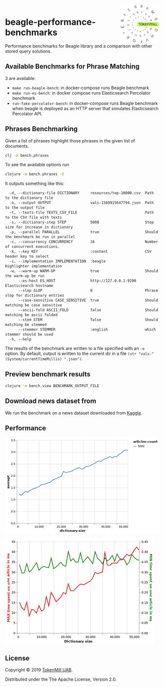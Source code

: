 <a href="http://www.tokenmill.lt">
      <img src=".github/tokenmill-logo.svg" width="125" height="125" align="right" />
</a>

# beagle-performance-benchmarks

Performance benchmarks for Beagle library and a comparison with other stored query solutions.

## Available Benchmarks for Phrase Matching

3 are available:
- `make run-beagle-bench`: in docker-compose runs Beagle benchmark
- `make run-es-bench`: in docker compose runs Elasticsearch Percolator benchmark
- `run-fake-percolator-bench`: in docker-compose runs Beagle benchmark when beagle is deployed as an HTTP server
that simulates Elasticsearch Percolator API. 

## Phrases Benchmarking

Given a list of phrases highlight those phrases in the given list of documents.

```bash
clj -m bench.phrases
```

To see the available options run

```bash
clojure -m bench.phrases -h
```

It outputs something like this:
```
  -d, --dictionary-file DICTIONARY     resources/top-10000.csv  Path to the dictionary file
  -o, --output OUTPUT                  vals-1569915647794.json  Path to the output file
  -t, --texts-file TEXTS_CSV_FILE                               Path to the CSV file with texts
  -s, --dictionary-step STEP           5000                     Step size for increase in dictionary
  -p, --parallel PARALLEL              true                     Should the benchmark be run in parallel
  -c, --concurrency CONCURRENCY        16                       Number of concurrent executions.
  -k, --key KEY                        :content                 CSV header key to select
  -i, --implementation IMPLEMENTATION  :beagle                  Highlighter implementation
  -w, --warm-up WARM-UP                true                     Should the warm-up be run
      --es-host ES_HOST                http://127.0.0.1:9200    Elasticsearch hostname
      --slop SLOP                      0                        Phrase slop for dictionary entries
      --case-sensitive CASE_SENSITIVE  true                     Should matching be case sensitive
      --ascii-fold ASCII_FOLD          false                    Should matching be ascii folded
      --stem STEM                      false                    Should matching be stemmed
      --stemmer STEMMER                :english                 which stemmer should be used
  -h, --help

```

The results of the benchmark are written to a file specified with an `-o` option. By default, output is written to
the current dir in a file `(str "vals-" (System/currentTimeMillis) ".json")`.

## Preview benchmark results

```bash
clojure -m bench.view BENCHMARK_OUTPUT_FILE 
```

## Download news dataset from

We run the benchmark on a news dataset downloaded from [Kaggle](https://www.kaggle.com/snapcrack/all-the-news/downloads/all-the-news.zip/4).

## Performance

![alt text](resources/average-per-doc.png)

![alt text](resources/min-max-per-doc.png)

## License

Copyright &copy; 2019 [TokenMill UAB](http://www.tokenmill.lt).

Distributed under the The Apache License, Version 2.0.
